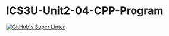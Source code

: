 # ICS3U-Unit2-04-CPP-Program

[![GitHub's Super Linter](https://github.com/Igor-Zhelezniak-1/ICS3U-Unit2-04-CPP-Program/workflows/GitHub's%20Super%20Linter/badge.svg)](https://github.com/Igor-Zhelezniak-1/ICS3U-Unit2-04-CPP-Program/actions)
